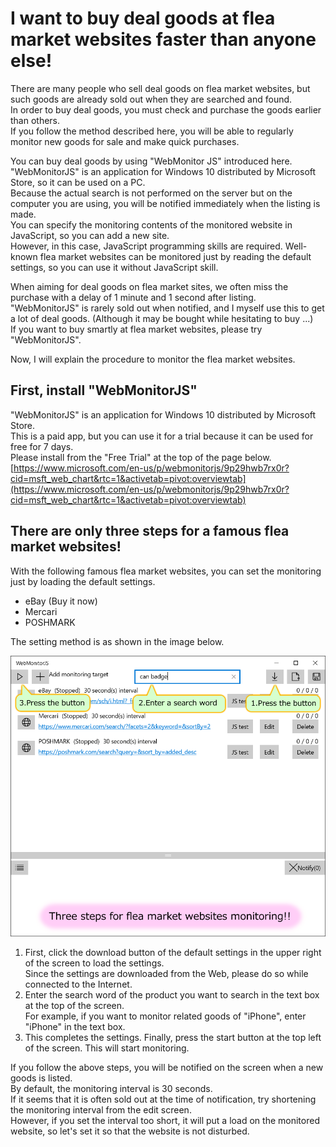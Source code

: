 # I want to buy deal goods at flea market websites faster than anyone else!
There are many people who sell deal goods on flea market websites, but such goods are already sold out when they are searched and found.  
In order to buy deal goods, you must check and purchase the goods earlier than others.  
If you follow the method described here, you will be able to regularly monitor new goods for sale and make quick purchases.

You can buy deal goods by using "WebMonitor JS" introduced here.  
"WebMonitorJS" is an application for Windows 10 distributed by Microsoft Store, so it can be used on a PC.  
Because the actual search is not performed on the server but on the computer you are using, you will be notified immediately when the listing is made.  
You can specify the monitoring contents of the monitored website in JavaScript, so you can add a new site.  
However, in this case, JavaScript programming skills are required. Well-known flea market websites can be monitored just by reading the default settings, so you can use it without JavaScript skill.

When aiming for deal goods on flea market sites, we often miss the purchase with a delay of 1 minute and 1 second after listing.  
"WebMonitorJS" is rarely sold out when notified, and I myself use this to get a lot of deal goods.
(Although it may be bought while hesitating to buy ...)  
If you want to buy smartly at flea market websites, please try "WebMonitorJS".

Now, I will explain the procedure to monitor the flea market websites.

## First, install "WebMonitorJS"
"WebMonitorJS" is an application for Windows 10 distributed by Microsoft Store.  
This is a paid app, but you can use it for a trial because it can be used for free for 7 days.  
Please install from the "Free Trial" at the top of the page below.
[https://www.microsoft.com/en-us/p/webmonitorjs/9p29hwb7rx0r?cid=msft_web_chart&rtc=1&activetab=pivot:overviewtab](https://www.microsoft.com/en-us/p/webmonitorjs/9p29hwb7rx0r?cid=msft_web_chart&rtc=1&activetab=pivot:overviewtab)

## There are only three steps for a famous flea market websites!
With the following famous flea market websites, you can set the monitoring just by loading the default settings.  
- eBay (Buy it now)
- Mercari
- POSHMARK

The setting method is as shown in the image below.

![Description image](./images/howto_en_1.png)

1. First, click the download button of the default settings in the upper right of the screen to load the settings.  
Since the settings are downloaded from the Web, please do so while connected to the Internet.
2. Enter the search word of the product you want to search in the text box at the top of the screen.  
For example, if you want to monitor related goods of "iPhone", enter "iPhone" in the text box.
3. This completes the settings. Finally, press the start button at the top left of the screen. This will start monitoring.

If you follow the above steps, you will be notified on the screen when a new goods is listed.  
By default, the monitoring interval is 30 seconds.  
If it seems that it is often sold out at the time of notification, try shortening the monitoring interval from the edit screen.  
However, if you set the interval too short, it will put a load on the monitored website, so let's set it so that the website is not disturbed.

